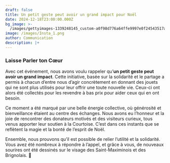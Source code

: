 ```yaml
---
draft: false
title: Un petit geste peut avoir un grand impact pour Noël
date: 2024-12-18T23:00:00.000Z
bg_image: >-
  /images/gettyimages-1339248145_custom-a0f98d776a64ffe9997e0f24543517a6e8379170.jpg
image: /images/Insta_1.png
author: Communication
description: |+
---
```


### Laisse Parler ton Cœur

Avec cet événement, nous avons voulu rappeler qu’**un petit geste peut avoir un grand impact**. Cette initiative, basée sur la solidarité et le partage a permis à chacun d’entre nous d’agir concrètement en donnant des jouets qui ne sont plus utilisés pour leur offrir une toute nouvelle vie. Ceux-ci ont alors été collectés pour les revendre à bas prix pour aider ceux qui en ont besoin.

Ce moment a été marqué par une belle énergie collective, où générosité et bienveillance étaient au centre des échanges. Nous avons eu l’honneur et la joie de rencontrer des donateurs motivés et des visiteurs curieux, tous venus apporter leur soutien à la Courtoise. C’est dans ces instants que se reflètent la magie et la bonté de l’esprit de Noël.

Ensemble, nous prouvons qu’il est possible de relier l’utilité et la solidarité. Vous avez été nombreux à répondre à l’appel, et grâce à vous, de nouveaux sourires ont été dessinés sur le visage des Saint-Maximinois et des Brignolais. 💚
